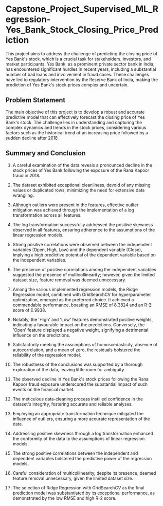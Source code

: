 # Capstone_Project_Supervised_ML_Regression-Yes_Bank_Stock_Closing_Price_Prediction
This project aims to address the challenge of predicting the closing price of Yes Bank's stock, which is a crucial task for stakeholders, investors, and market participants. Yes Bank, as a prominent private sector bank in India, has encountered significant hurdles in recent years, including a substantial number of bad loans and involvement in fraud cases. These challenges have led to regulatory intervention by the Reserve Bank of India, making the prediction of Yes Bank's stock prices complex and uncertain.
## Problem Statement
The main objective of this project is to develop a robust and accurate predictive model that can effectively forecast the closing price of Yes Bank's stock. The challenge lies in understanding and capturing the complex dynamics and trends in the stock prices, considering various factors such as the historical trend of an increasing price followed by a sudden decline after 2018.
## Summary and Conclusion
1. A careful examination of the data reveals a pronounced decline in the stock prices of Yes Bank following the exposure of the Rana Kapoor fraud in 2018.

2. The dataset exhibited exceptional cleanliness, devoid of any missing values or duplicated rows, minimizing the need for extensive data wrangling.

3. Although outliers were present in the features, effective outlier mitigation was achieved through the implementation of a log transformation across all features.

4. The log transformation successfully addressed the positive skewness observed in all features, ensuring adherence to the assumptions of the linear regression models.

5. Strong positive correlations were observed between the independent variables (Open, High, Low) and the dependent variable (Close), implying a high predictive potential of the dependent variable based on the independent variables.

6. The presence of positive correlations among the independent variables suggested the presence of multicollinearity; however, given the limited dataset size, feature removal was deemed unnecessary.

7. Among the various implemented regression models, the Ridge Regression model, combined with GridSearchCV for hyperparameter optimization, emerged as the preferred choice. It achieved a commendable performance, boasting an RMSE of 8.3824 and an R-2 score of 0.9938.

8. Notably, the 'High' and 'Low' features demonstrated positive weights, indicating a favourable impact on the predictions. Conversely, the 'Open' feature displayed a negative weight, signifying a detrimental influence on the predictions.

9. Satisfactorily meeting the assumptions of homoscedasticity, absence of autocorrelation, and a mean of zero, the residuals bolstered the reliability of the regression model.

10. The robustness of the conclusions was supported by a thorough exploration of the data, leaving little room for ambiguity.

11. The observed decline in Yes Bank's stock prices following the Rana Kapoor fraud exposure underscored the substantial impact of such events on the financial market.

12. The meticulous data-cleaning process instilled confidence in the dataset's integrity, fostering accurate and reliable analyses.

13. Employing an appropriate transformation technique mitigated the influence of outliers, ensuring a more accurate representation of the data.

14. Addressing positive skewness through a log transformation enhanced the conformity of the data to the assumptions of linear regression models.

15. The strong positive correlations between the independent and dependent variables bolstered the predictive power of the regression models.

16. Careful consideration of multicollinearity, despite its presence, deemed feature removal unnecessary, given the limited dataset size.

17. The selection of Ridge Regression with GridSearchCV as the final prediction model was substantiated by its exceptional performance, as demonstrated by the low RMSE and high R-2 score.
